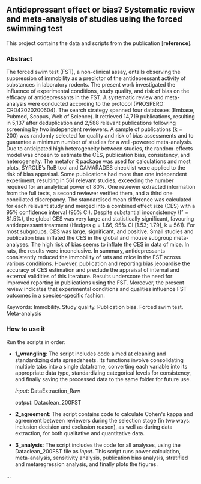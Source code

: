 <!--
---
editor_options: 
  markdown: 
    wrap: 72
---
-->

## Antidepressant effect or bias? Systematic review and meta-analysis of studies using the forced swimming test

This project contains the data and scripts from the publication
[**reference**].

### Abstract

The forced swim test (FST), a non-clinical assay, entails observing the suppression of immobility as a predictor of the antidepressant activity of substances in laboratory rodents. The present work investigated the influence of experimental conditions, study quality, and risk of bias on the efficacy of antidepressants in the FST. A systematic review and meta-analysis were conducted according to the protocol (PROSPERO: CRD42020200604). The search strategy spanned four databases (Embase, Pubmed, Scopus, Web of Science). It retrieved 14,719 publications, resulting in 5,137 after deduplication and 2,588 relevant publications following screening by two independent reviewers. A sample of publications (k = 200) was randomly selected for quality and risk of bias assessments and to guarantee a minimum number of studies for a well-powered meta-analysis. Due to anticipated high heterogeneity between studies, the random-effects model was chosen to estimate the CES, publication bias, consistency, and heterogeneity. The metafor R package was used for calculations and most plots, SYRCLE’s RoB tool and CAMARADES checklist were applied to the risk of bias appraisal. Some publications had more than one independent experiment, resulting in 561 relevant studies, exceeding the number required for an analytical power of 80%. One reviewer extracted information from the full texts, a second reviewer verified them, and a third one conciliated discrepancy. The standardised mean difference was calculated for each relevant study and merged into a combined effect size (CES) with a 95% confidence interval (95% CI). Despite substantial inconsistency (I² = 81.5%), the global CES was very large and statistically significant, favouring antidepressant treatment (Hedges g = 1.66, 95% CI [1.53; 1.79], k = 561). For most subgroups, CES was large, significant, and positive. Small studies and publication bias inflated the CES in the global and mouse subgroup meta-analyses. The high risk of bias seems to inflate the CES in data of mice. In rats, the results were inconclusive. In summary, antidepressants consistently reduced the immobility of rats and mice in the FST across various conditions. However, publication and reporting bias jeopardise the accuracy of CES estimation and preclude the appraisal of internal and external validities of this literature. Results underscore the need for improved reporting in publications using the FST. Moreover, the present review indicates that experimental conditions and qualities influence FST outcomes in a species-specific fashion.

Keywords: Immobility. Study quality. Publication bias. Forced swim test. Meta-analysis 

### How to use it

Run the scripts in order:

-   **1_wrangling**: The script includes code aimed at cleaning and
    standardizing data spreadsheets. Its functions involve consolidating
    multiple tabs into a single dataframe, converting each variable into
    its appropriate data type, standardizing categorical levels for
    consistency, and finally saving the processed data to the same
    folder for future use.

    *input*: DataExtraction_Raw

    *output*: Dataclean_200FST

-   **2_agreement**: The script contains code to calculate Cohen's kappa
    and agreement between reviewers during the selection stage (in two
    ways: inclusion decision and exclusion reason), as well as during
    data extraction, for both qualitative and quantitative data.

-   **3_analysis**: The script includes the code for all analyses, using
    the Dataclean_200FST file as *input*. This script runs power
    calculation, meta-analysis, sensitivity analysis, publication bias
    analysis, stratified and metaregression analysis, and finally plots
    the figures.

...
